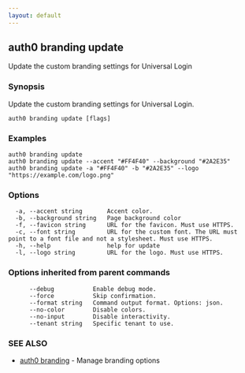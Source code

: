 ```yaml
---
layout: default
---
```

## auth0 branding update

Update the custom branding settings for Universal Login

### Synopsis

Update the custom branding settings for Universal Login.

```
auth0 branding update [flags]
```

### Examples

```
auth0 branding update
auth0 branding update --accent "#FF4F40" --background "#2A2E35" 
auth0 branding update -a "#FF4F40" -b "#2A2E35" --logo "https://example.com/logo.png"
```

### Options

```
  -a, --accent string       Accent color.
  -b, --background string   Page background color
  -f, --favicon string      URL for the favicon. Must use HTTPS.
  -c, --font string         URL for the custom font. The URL must point to a font file and not a stylesheet. Must use HTTPS.
  -h, --help                help for update
  -l, --logo string         URL for the logo. Must use HTTPS.
```

### Options inherited from parent commands

```
      --debug           Enable debug mode.
      --force           Skip confirmation.
      --format string   Command output format. Options: json.
      --no-color        Disable colors.
      --no-input        Disable interactivity.
      --tenant string   Specific tenant to use.
```

### SEE ALSO

* [auth0 branding](auth0_branding.md)	 - Manage branding options

